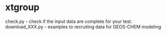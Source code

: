 # xtgroup

check.py - check if the input data are complete for your test.
download_XXX.py - examples to recruiting data for GEOS-CHEM modeling
